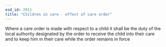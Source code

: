 ```yaml
---
esd_id: 2011
title: "Children in care - effect of care order"
---
```


Where a care order is made with respect to a child it shall be the duty of the local authority designated by the order to receive the child into their care and to keep him in their care while the order remains in force

